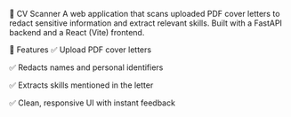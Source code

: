 📄 CV Scanner
A web application that scans uploaded PDF cover letters to redact sensitive information and extract relevant skills. Built with a FastAPI backend and a React (Vite) frontend.

🚀 Features
✅ Upload PDF cover letters

✅ Redacts names and personal identifiers

✅ Extracts skills mentioned in the letter

✅ Clean, responsive UI with instant feedback
